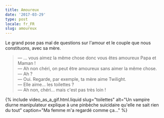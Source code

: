 ```yaml
---
title: Amoureux
date: '2017-03-29'
type: post
locale: fr_FR
slug: amoureux
---
```


Le grand pose pas mal de questions sur l'amour et le couple que nous constituons, avec sa mère.

<!-- more -->

> — … vous aimez la même chose donc vous êtes amoureux Papa et Maman !  
> — Ah non chéri, on peut être amoureux sans aimer la même chose.  
> — Ah ?  
> — Oui. Regarde, par exemple, ta mère aime Twilight.  
> — Elle aime… les toilettes ?  
> — Ah non, chéri… mais c'est pas très loin !

{% include video_as_a_gif.html.liquid
slug="toilettes"
alt="Un vampire diurne manipulateur explique à une pinbèche suicidaire qu'elle ne sait rien du tout"
caption="Ma femme m'a regardé comme ça…"
%}
